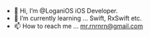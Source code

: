 - 👋 Hi, I’m @LoganiOS iOS Developer.
- 🌱 I’m currently learning ... Swift, RxSwift etc.
- 📫 How to reach me ... mr.rnrnrn@gmail.com
